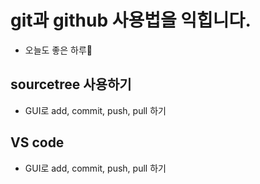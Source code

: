 # git과 github 사용법을 익힙니다.
- 오늘도 좋은 하루💌

## sourcetree 사용하기
- GUI로 add, commit, push, pull 하기

## VS code
- GUI로 add, commit, push, pull 하기